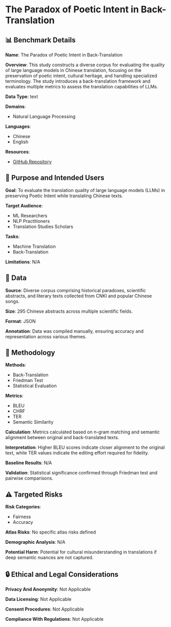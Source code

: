 # The Paradox of Poetic Intent in Back-Translation

## 📊 Benchmark Details

**Name**: The Paradox of Poetic Intent in Back-Translation

**Overview**: This study constructs a diverse corpus for evaluating the quality of large language models in Chinese translation, focusing on the preservation of poetic intent, cultural heritage, and handling specialized terminology. The study introduces a back-translation framework and evaluates multiple metrics to assess the translation capabilities of LLMs.

**Data Type**: text

**Domains**:
- Natural Language Processing

**Languages**:
- Chinese
- English

**Resources**:
- [GitHub Repository](https://github.com/university/translation-corpus)

## 🎯 Purpose and Intended Users

**Goal**: To evaluate the translation quality of large language models (LLMs) in preserving Poetic Intent while translating Chinese texts.

**Target Audience**:
- ML Researchers
- NLP Practitioners
- Translation Studies Scholars

**Tasks**:
- Machine Translation
- Back-Translation

**Limitations**: N/A

## 💾 Data

**Source**: Diverse corpus comprising historical paradoxes, scientific abstracts, and literary texts collected from CNKI and popular Chinese songs.

**Size**: 295 Chinese abstracts across multiple scientific fields.

**Format**: JSON

**Annotation**: Data was compiled manually, ensuring accuracy and representation across various themes.

## 🔬 Methodology

**Methods**:
- Back-Translation
- Friedman Test
- Statistical Evaluation

**Metrics**:
- BLEU
- CHRF
- TER
- Semantic Similarity

**Calculation**: Metrics calculated based on n-gram matching and semantic alignment between original and back-translated texts.

**Interpretation**: Higher BLEU scores indicate closer alignment to the original text, while TER values indicate the editing effort required for fidelity.

**Baseline Results**: N/A

**Validation**: Statistical significance confirmed through Friedman test and pairwise comparisons.

## ⚠️ Targeted Risks

**Risk Categories**:
- Fairness
- Accuracy

**Atlas Risks**:
No specific atlas risks defined

**Demographic Analysis**: N/A

**Potential Harm**: Potential for cultural misunderstanding in translations if deep semantic nuances are not captured.

## 🔒 Ethical and Legal Considerations

**Privacy And Anonymity**: Not Applicable

**Data Licensing**: Not Applicable

**Consent Procedures**: Not Applicable

**Compliance With Regulations**: Not Applicable
